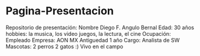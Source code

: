# Pagina-Presentacion

Repositorio de presentación: 
Nombre Diego F. Angulo Bernal
Edad: 30 años
hobbies: la musica, los video juegos, la lectura, el cine 
Ocupación: Empleado 
Empresa: AON MX 
Antiguedad 1 año
Cargo: Analista de SW 
Mascotas: 2 perros 2 gatos :) 
Vivo en el campo
